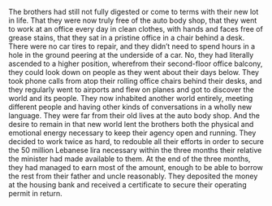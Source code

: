 The brothers had still not fully digested or come to terms with their new lot in life. That they were now truly free of the auto body shop, that they went to work at an office every day in clean clothes, with hands and faces free of grease stains, that they sat in a pristine office in a chair behind a desk. There were no car tires to repair, and they didn’t need to spend hours in a hole in the ground peering at the underside of a car. No, they had literally ascended to a higher position, wherefrom their second-floor office balcony, they could look down on people as they went about their days below. They took phone calls from atop their rolling office chairs behind their desks, and they regularly went to airports and flew on planes and got to discover the world and its people. They now inhabited another world entirely, meeting different people and having other kinds of conversations in a wholly new language. They were far from their old lives at the auto body shop. And the desire to remain in that new world lent the brothers both the physical and emotional energy necessary to keep their agency open and running. They decided to work twice as hard, to redouble all their efforts in order to secure the 50 million Lebanese lira necessary within the three months their relative the minister had made available to them. At the end of the three months, they had managed to earn most of the amount, enough to be able to borrow the rest from their father and uncle reasonably. They deposited the money at the housing bank and received a certificate to secure their operating permit in return.
